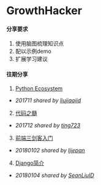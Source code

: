 # GrowthHacker

#### 分享要求
1. 使用脑图梳理知识点
2. 配以示例demo
3. 扩展学习建议

#### 往期分享
1. [Python Ecosystem](https://www.processon.com/view/link/5a2664b5e4b006e5e9d3b2c2)
  + *201711 shared by [liujiaqiid](https://github.com/liujiaqiid)*
2. [代码之髓](https://www.processon.com/view/link/5a406691e4b0daa64fe47d45)
  - *201712 shared by [ting723](https://github.com/ting723)*
3. [前端三剑客入门](topic_share/180102_web_intro_@ljiepan/README.md)
  - *20180102 shared by [ljiepan](https://github.com/ljiepan)*
4. [Django简介](topic_share/180104_django_intro_@SeanLiuID/README.md)
  - *20180104 shared by [SeanLiuID](https://github.com/SeanLiuID)*
